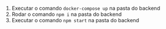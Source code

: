 1. Executar o comando `docker-compose up` na pasta do backend
2. Rodar o comando `npm i` na pasta do backend
3. Executar o comando `npm start` na pasta do backend
